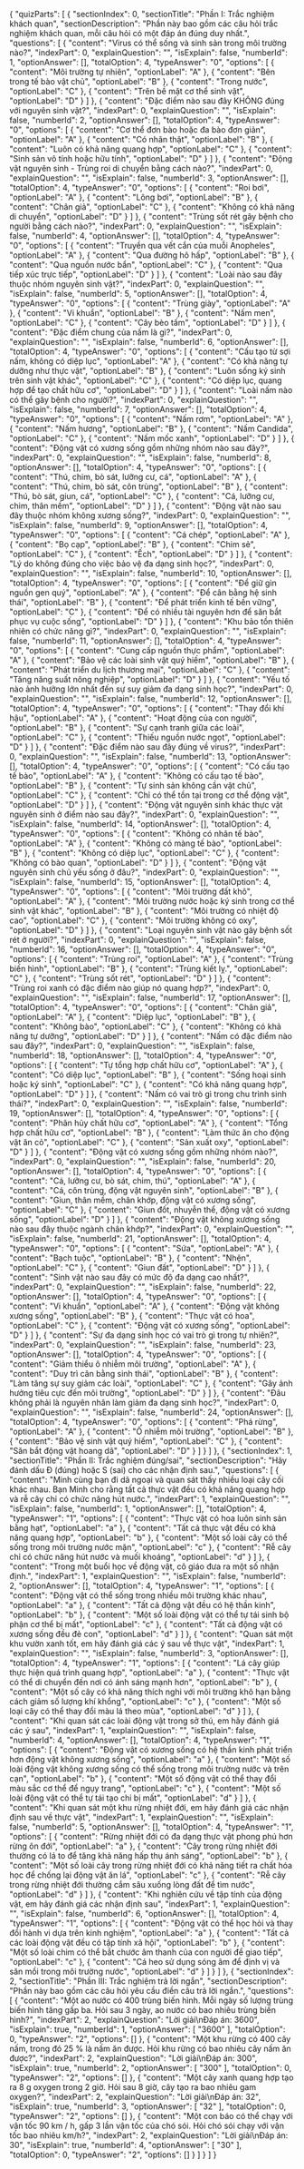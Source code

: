 {
    "quizParts": [
        {
            "sectionIndex": 0,
            "sectionTitle": "Phần I: Trắc nghiệm khách quan",
            "sectionDescription": "Phần này bao gồm các câu hỏi trắc nghiệm khách quan, mỗi câu hỏi có một đáp án đúng duy nhất.",
            "questions": [
                {
                    "content": "Virus có thể sống và sinh sản trong môi trường nào?",
                    "indexPart": 0,
                    "explainQuestion": "",
                    "isExplain": false,
                    "numberId": 1,
                    "optionAnswer": [],
                    "totalOption": 4,
                    "typeAnswer": "0",
                    "options": [
                        {
                            "content": "Môi trường tự nhiên",
                            "optionLabel": "A"
                        },
                        {
                            "content": "Bên trong tế bào vật chủ",
                            "optionLabel": "B"
                        },
                        {
                            "content": "Trong nước",
                            "optionLabel": "C"
                        },
                        {
                            "content": "Trên bề mặt cơ thể sinh vật",
                            "optionLabel": "D"
                        }
                    ]
                },
                {
                    "content": "Đặc điểm nào sau đây KHÔNG đúng với nguyên sinh vật?",
                    "indexPart": 0,
                    "explainQuestion": "",
                    "isExplain": false,
                    "numberId": 2,
                    "optionAnswer": [],
                    "totalOption": 4,
                    "typeAnswer": "0",
                    "options": [
                        {
                            "content": "Cơ thể đơn bào hoặc đa bào đơn giản",
                            "optionLabel": "A"
                        },
                        {
                            "content": "Có nhân thật",
                            "optionLabel": "B"
                        },
                        {
                            "content": "Luôn có khả năng quang hợp",
                            "optionLabel": "C"
                        },
                        {
                            "content": "Sinh sản vô tính hoặc hữu tính",
                            "optionLabel": "D"
                        }
                    ]
                },
                {
                    "content": "Động vật nguyên sinh - Trùng roi di chuyển bằng cách nào?",
                    "indexPart": 0,
                    "explainQuestion": "",
                    "isExplain": false,
                    "numberId": 3,
                    "optionAnswer": [],
                    "totalOption": 4,
                    "typeAnswer": "0",
                    "options": [
                        {
                            "content": "Roi bơi",
                            "optionLabel": "A"
                        },
                        {
                            "content": "Lông bơi",
                            "optionLabel": "B"
                        },
                        {
                            "content": "Chân giả",
                            "optionLabel": "C"
                        },
                        {
                            "content": "Không có khả năng di chuyển",
                            "optionLabel": "D"
                        }
                    ]
                },
                {
                    "content": "Trùng sốt rét gây bệnh cho người bằng cách nào?",
                    "indexPart": 0,
                    "explainQuestion": "",
                    "isExplain": false,
                    "numberId": 4,
                    "optionAnswer": [],
                    "totalOption": 4,
                    "typeAnswer": "0",
                    "options": [
                        {
                            "content": "Truyền qua vết cắn của muỗi Anopheles",
                            "optionLabel": "A"
                        },
                        {
                            "content": "Qua đường hô hấp",
                            "optionLabel": "B"
                        },
                        {
                            "content": "Qua nguồn nước bẩn",
                            "optionLabel": "C"
                        },
                        {
                            "content": "Qua tiếp xúc trực tiếp",
                            "optionLabel": "D"
                        }
                    ]
                },
                {
                    "content": "Loài nào sau đây thuộc nhóm nguyên sinh vật?",
                    "indexPart": 0,
                    "explainQuestion": "",
                    "isExplain": false,
                    "numberId": 5,
                    "optionAnswer": [],
                    "totalOption": 4,
                    "typeAnswer": "0",
                    "options": [
                        {
                            "content": "Trùng giày",
                            "optionLabel": "A"
                        },
                        {
                            "content": "Vi khuẩn",
                            "optionLabel": "B"
                        },
                        {
                            "content": "Nấm men",
                            "optionLabel": "C"
                        },
                        {
                            "content": "Cây bèo tấm",
                            "optionLabel": "D"
                        }
                    ]
                },
                {
                    "content": "Đặc điểm chung của nấm là gì?",
                    "indexPart": 0,
                    "explainQuestion": "",
                    "isExplain": false,
                    "numberId": 6,
                    "optionAnswer": [],
                    "totalOption": 4,
                    "typeAnswer": "0",
                    "options": [
                        {
                            "content": "Cấu tạo từ sợi nấm, không có diệp lục",
                            "optionLabel": "A"
                        },
                        {
                            "content": "Có khả năng tự dưỡng như thực vật",
                            "optionLabel": "B"
                        },
                        {
                            "content": "Luôn sống ký sinh trên sinh vật khác",
                            "optionLabel": "C"
                        },
                        {
                            "content": "Có diệp lục, quang hợp để tạo chất hữu cơ",
                            "optionLabel": "D"
                        }
                    ]
                },
                {
                    "content": "Loài nấm nào có thể gây bệnh cho người?",
                    "indexPart": 0,
                    "explainQuestion": "",
                    "isExplain": false,
                    "numberId": 7,
                    "optionAnswer": [],
                    "totalOption": 4,
                    "typeAnswer": "0",
                    "options": [
                        {
                            "content": "Nấm rơm",
                            "optionLabel": "A"
                        },
                        {
                            "content": "Nấm hương",
                            "optionLabel": "B"
                        },
                        {
                            "content": "Nấm Candida",
                            "optionLabel": "C"
                        },
                        {
                            "content": "Nấm mốc xanh",
                            "optionLabel": "D"
                        }
                    ]
                },
                {
                    "content": "Động vật có xương sống gồm những nhóm nào sau đây?",
                    "indexPart": 0,
                    "explainQuestion": "",
                    "isExplain": false,
                    "numberId": 8,
                    "optionAnswer": [],
                    "totalOption": 4,
                    "typeAnswer": "0",
                    "options": [
                        {
                            "content": "Thú, chim, bò sát, lưỡng cư, cá",
                            "optionLabel": "A"
                        },
                        {
                            "content": "Thú, chim, bò sát, côn trùng",
                            "optionLabel": "B"
                        },
                        {
                            "content": "Thú, bò sát, giun, cá",
                            "optionLabel": "C"
                        },
                        {
                            "content": "Cá, lưỡng cư, chim, thân mềm",
                            "optionLabel": "D"
                        }
                    ]
                },
                {
                    "content": "Động vật nào sau đây thuộc nhóm không xương sống?",
                    "indexPart": 0,
                    "explainQuestion": "",
                    "isExplain": false,
                    "numberId": 9,
                    "optionAnswer": [],
                    "totalOption": 4,
                    "typeAnswer": "0",
                    "options": [
                        {
                            "content": "Cá chép",
                            "optionLabel": "A"
                        },
                        {
                            "content": "Bọ cạp",
                            "optionLabel": "B"
                        },
                        {
                            "content": "Chim sẻ",
                            "optionLabel": "C"
                        },
                        {
                            "content": "Ếch",
                            "optionLabel": "D"
                        }
                    ]
                },
                {
                    "content": "Lý do không đúng cho việc bảo vệ đa dạng sinh học?",
                    "indexPart": 0,
                    "explainQuestion": "",
                    "isExplain": false,
                    "numberId": 10,
                    "optionAnswer": [],
                    "totalOption": 4,
                    "typeAnswer": "0",
                    "options": [
                        {
                            "content": "Để giữ gìn nguồn gen quý",
                            "optionLabel": "A"
                        },
                        {
                            "content": "Để cân bằng hệ sinh thái",
                            "optionLabel": "B"
                        },
                        {
                            "content": "Để phát triển kinh tế bền vững",
                            "optionLabel": "C"
                        },
                        {
                            "content": "Để có nhiều tài nguyên hơn để săn bắt phục vụ cuộc sống",
                            "optionLabel": "D"
                        }
                    ]
                },
                {
                    "content": "Khu bảo tồn thiên nhiên có chức năng gì?",
                    "indexPart": 0,
                    "explainQuestion": "",
                    "isExplain": false,
                    "numberId": 11,
                    "optionAnswer": [],
                    "totalOption": 4,
                    "typeAnswer": "0",
                    "options": [
                        {
                            "content": "Cung cấp nguồn thực phẩm",
                            "optionLabel": "A"
                        },
                        {
                            "content": "Bảo vệ các loài sinh vật quý hiếm",
                            "optionLabel": "B"
                        },
                        {
                            "content": "Phát triển du lịch thương mại",
                            "optionLabel": "C"
                        },
                        {
                            "content": "Tăng năng suất nông nghiệp",
                            "optionLabel": "D"
                        }
                    ]
                },
                {
                    "content": "Yếu tố nào ảnh hưởng lớn nhất đến sự suy giảm đa dạng sinh học?",
                    "indexPart": 0,
                    "explainQuestion": "",
                    "isExplain": false,
                    "numberId": 12,
                    "optionAnswer": [],
                    "totalOption": 4,
                    "typeAnswer": "0",
                    "options": [
                        {
                            "content": "Thay đổi khí hậu",
                            "optionLabel": "A"
                        },
                        {
                            "content": "Hoạt động của con người",
                            "optionLabel": "B"
                        },
                        {
                            "content": "Sự cạnh tranh giữa các loài",
                            "optionLabel": "C"
                        },
                        {
                            "content": "Thiếu nguồn nước ngọt",
                            "optionLabel": "D"
                        }
                    ]
                },
                {
                    "content": "Đặc điểm nào sau đây đúng về virus?",
                    "indexPart": 0,
                    "explainQuestion": "",
                    "isExplain": false,
                    "numberId": 13,
                    "optionAnswer": [],
                    "totalOption": 4,
                    "typeAnswer": "0",
                    "options": [
                        {
                            "content": "Có cấu tạo tế bào",
                            "optionLabel": "A"
                        },
                        {
                            "content": "Không có cấu tạo tế bào",
                            "optionLabel": "B"
                        },
                        {
                            "content": "Tự sinh sản không cần vật chủ",
                            "optionLabel": "C"
                        },
                        {
                            "content": "Chỉ có thể tồn tại trong cơ thể động vật",
                            "optionLabel": "D"
                        }
                    ]
                },
                {
                    "content": "Động vật nguyên sinh khác thực vật nguyên sinh ở điểm nào sau đây?",
                    "indexPart": 0,
                    "explainQuestion": "",
                    "isExplain": false,
                    "numberId": 14,
                    "optionAnswer": [],
                    "totalOption": 4,
                    "typeAnswer": "0",
                    "options": [
                        {
                            "content": "Không có nhân tế bào",
                            "optionLabel": "A"
                        },
                        {
                            "content": "Không có màng tế bào",
                            "optionLabel": "B"
                        },
                        {
                            "content": "Không có diệp lục",
                            "optionLabel": "C"
                        },
                        {
                            "content": "Không có bào quan",
                            "optionLabel": "D"
                        }
                    ]
                },
                {
                    "content": "Động vật nguyên sinh chủ yếu sống ở đâu?",
                    "indexPart": 0,
                    "explainQuestion": "",
                    "isExplain": false,
                    "numberId": 15,
                    "optionAnswer": [],
                    "totalOption": 4,
                    "typeAnswer": "0",
                    "options": [
                        {
                            "content": "Môi trường đất khô",
                            "optionLabel": "A"
                        },
                        {
                            "content": "Môi trường nước hoặc ký sinh trong cơ thể sinh vật khác",
                            "optionLabel": "B"
                        },
                        {
                            "content": "Môi trường có nhiệt độ cao",
                            "optionLabel": "C"
                        },
                        {
                            "content": "Môi trường không có oxy",
                            "optionLabel": "D"
                        }
                    ]
                },
                {
                    "content": "Loại nguyên sinh vật nào gây bệnh sốt rét ở người?",
                    "indexPart": 0,
                    "explainQuestion": "",
                    "isExplain": false,
                    "numberId": 16,
                    "optionAnswer": [],
                    "totalOption": 4,
                    "typeAnswer": "0",
                    "options": [
                        {
                            "content": "Trùng roi",
                            "optionLabel": "A"
                        },
                        {
                            "content": "Trùng biến hình",
                            "optionLabel": "B"
                        },
                        {
                            "content": "Trùng kiết lỵ.",
                            "optionLabel": "C"
                        },
                        {
                            "content": "Trùng sốt rét",
                            "optionLabel": "D"
                        }
                    ]
                },
                {
                    "content": "Trùng roi xanh có đặc điểm nào giúp nó quang hợp?",
                    "indexPart": 0,
                    "explainQuestion": "",
                    "isExplain": false,
                    "numberId": 17,
                    "optionAnswer": [],
                    "totalOption": 4,
                    "typeAnswer": "0",
                    "options": [
                        {
                            "content": "Chân giả",
                            "optionLabel": "A"
                        },
                        {
                            "content": "Diệp lục",
                            "optionLabel": "B"
                        },
                        {
                            "content": "Không bào",
                            "optionLabel": "C"
                        },
                        {
                            "content": "Không có khả năng tự dưỡng",
                            "optionLabel": "D"
                        }
                    ]
                },
                {
                    "content": "Nấm có đặc điểm nào sau đây?",
                    "indexPart": 0,
                    "explainQuestion": "",
                    "isExplain": false,
                    "numberId": 18,
                    "optionAnswer": [],
                    "totalOption": 4,
                    "typeAnswer": "0",
                    "options": [
                        {
                            "content": "Tự tổng hợp chất hữu cơ",
                            "optionLabel": "A"
                        },
                        {
                            "content": "Có diệp lục",
                            "optionLabel": "B"
                        },
                        {
                            "content": "Sống hoại sinh hoặc ký sinh",
                            "optionLabel": "C"
                        },
                        {
                            "content": "Có khả năng quang hợp",
                            "optionLabel": "D"
                        }
                    ]
                },
                {
                    "content": "Nấm có vai trò gì trong chu trình sinh thái?",
                    "indexPart": 0,
                    "explainQuestion": "",
                    "isExplain": false,
                    "numberId": 19,
                    "optionAnswer": [],
                    "totalOption": 4,
                    "typeAnswer": "0",
                    "options": [
                        {
                            "content": "Phân hủy chất hữu cơ",
                            "optionLabel": "A"
                        },
                        {
                            "content": "Tổng hợp chất hữu cơ",
                            "optionLabel": "B"
                        },
                        {
                            "content": "Làm thức ăn cho động vật ăn cỏ",
                            "optionLabel": "C"
                        },
                        {
                            "content": "Sản xuất oxy",
                            "optionLabel": "D"
                        }
                    ]
                },
                {
                    "content": "Động vật có xương sống gồm những nhóm nào?",
                    "indexPart": 0,
                    "explainQuestion": "",
                    "isExplain": false,
                    "numberId": 20,
                    "optionAnswer": [],
                    "totalOption": 4,
                    "typeAnswer": "0",
                    "options": [
                        {
                            "content": "Cá, lưỡng cư, bò sát, chim, thú",
                            "optionLabel": "A"
                        },
                        {
                            "content": "Cá, côn trùng, động vật nguyên sinh",
                            "optionLabel": "B"
                        },
                        {
                            "content": "Giun, thân mềm, chân khớp, động vật có xương sống",
                            "optionLabel": "C"
                        },
                        {
                            "content": "Giun đốt, nhuyễn thể, động vật có xương sống",
                            "optionLabel": "D"
                        }
                    ]
                },
                {
                    "content": "Động vật không xương sống nào sau đây thuộc ngành chân khớp?",
                    "indexPart": 0,
                    "explainQuestion": "",
                    "isExplain": false,
                    "numberId": 21,
                    "optionAnswer": [],
                    "totalOption": 4,
                    "typeAnswer": "0",
                    "options": [
                        {
                            "content": "Sứa",
                            "optionLabel": "A"
                        },
                        {
                            "content": "Bạch tuộc",
                            "optionLabel": "B"
                        },
                        {
                            "content": "Nhện",
                            "optionLabel": "C"
                        },
                        {
                            "content": "Giun đất",
                            "optionLabel": "D"
                        }
                    ]
                },
                {
                    "content": "Sinh vật nào sau đây có mức độ đa dạng cao nhất?",
                    "indexPart": 0,
                    "explainQuestion": "",
                    "isExplain": false,
                    "numberId": 22,
                    "optionAnswer": [],
                    "totalOption": 4,
                    "typeAnswer": "0",
                    "options": [
                        {
                            "content": "Vi khuẩn",
                            "optionLabel": "A"
                        },
                        {
                            "content": "Động vật không xương sống",
                            "optionLabel": "B"
                        },
                        {
                            "content": "Thực vật có hoa",
                            "optionLabel": "C"
                        },
                        {
                            "content": "Động vật có xương sống",
                            "optionLabel": "D"
                        }
                    ]
                },
                {
                    "content": "Sự đa dạng sinh học có vai trò gì trong tự nhiên?",
                    "indexPart": 0,
                    "explainQuestion": "",
                    "isExplain": false,
                    "numberId": 23,
                    "optionAnswer": [],
                    "totalOption": 4,
                    "typeAnswer": "0",
                    "options": [
                        {
                            "content": "Giảm thiểu ô nhiễm môi trường",
                            "optionLabel": "A"
                        },
                        {
                            "content": "Duy trì cân bằng sinh thái",
                            "optionLabel": "B"
                        },
                        {
                            "content": "Làm tăng sự suy giảm các loài",
                            "optionLabel": "C"
                        },
                        {
                            "content": "Gây ảnh hưởng tiêu cực đến môi trường",
                            "optionLabel": "D"
                        }
                    ]
                },
                {
                    "content": "Đâu không phải là nguyên nhân làm giảm đa dạng sinh học?",
                    "indexPart": 0,
                    "explainQuestion": "",
                    "isExplain": false,
                    "numberId": 24,
                    "optionAnswer": [],
                    "totalOption": 4,
                    "typeAnswer": "0",
                    "options": [
                        {
                            "content": "Phá rừng",
                            "optionLabel": "A"
                        },
                        {
                            "content": "Ô nhiễm môi trường",
                            "optionLabel": "B"
                        },
                        {
                            "content": "Bảo vệ sinh vật quý hiếm",
                            "optionLabel": "C"
                        },
                        {
                            "content": "Săn bắt động vật hoang dã",
                            "optionLabel": "D"
                        }
                    ]
                }
            ]
        },
        {
            "sectionIndex": 1,
            "sectionTitle": "Phần II: Trắc nghiệm đúng/sai",
            "sectionDescription": "Hãy đánh dấu Đ (đúng) hoặc S (sai) cho các nhận định sau.",
            "questions": [
                {
                    "content": "Minh cùng bạn đi dã ngoại và quan sát thấy nhiều loại cây cối khác nhau. Bạn Minh cho rằng tất cả thực vật đều có khả năng quang hợp và rễ cây chỉ có chức năng hút nước.",
                    "indexPart": 1,
                    "explainQuestion": "",
                    "isExplain": false,
                    "numberId": 1,
                    "optionAnswer": [],
                    "totalOption": 4,
                    "typeAnswer": "1",
                    "options": [
                        {
                            "content": "Thực vật có hoa luôn sinh sản bằng hạt",
                            "optionLabel": "a"
                        },
                        {
                            "content": "Tất cả thực vật đều có khả năng quang hợp",
                            "optionLabel": "b"
                        },
                        {
                            "content": "Một số loài cây có thể sống trong môi trường nước mặn",
                            "optionLabel": "c"
                        },
                        {
                            "content": "Rễ cây chỉ có chức năng hút nước và muối khoáng",
                            "optionLabel": "d"
                        }
                    ]
                },
                {
                    "content": "Trong một buổi học về động vật, cô giáo đưa ra một số nhận định.",
                    "indexPart": 1,
                    "explainQuestion": "",
                    "isExplain": false,
                    "numberId": 2,
                    "optionAnswer": [],
                    "totalOption": 4,
                    "typeAnswer": "1",
                    "options": [
                        {
                            "content": "Động vật có thể sống trong nhiều môi trường khác nhau",
                            "optionLabel": "a"
                        },
                        {
                            "content": "Tất cả động vật đều có hệ thần kinh",
                            "optionLabel": "b"
                        },
                        {
                            "content": "Một số loài động vật có thể tự tái sinh bộ phận cơ thể bị mất",
                            "optionLabel": "c"
                        },
                        {
                            "content": "Tất cả động vật có xương sống đều đẻ con",
                            "optionLabel": "d"
                        }
                    ]
                },
                {
                    "content": "Quan sát một khu vườn xanh tốt, em hãy đánh giá các ý sau về thực vật",
                    "indexPart": 1,
                    "explainQuestion": "",
                    "isExplain": false,
                    "numberId": 3,
                    "optionAnswer": [],
                    "totalOption": 4,
                    "typeAnswer": "1",
                    "options": [
                        {
                            "content": "Lá cây giúp thực hiện quá trình quang hợp",
                            "optionLabel": "a"
                        },
                        {
                            "content": "Thực vật có thể di chuyển đến nơi có ánh sáng mạnh hơn",
                            "optionLabel": "b"
                        },
                        {
                            "content": "Một số cây có khả năng thích nghi với môi trường khô hạn bằng cách giảm số lượng khí khổng",
                            "optionLabel": "c"
                        },
                        {
                            "content": "Một số loại cây có thể thay đổi màu lá theo mùa",
                            "optionLabel": "d"
                        }
                    ]
                },
                {
                    "content": "Khi quan sát các loài động vật trong sở thú, em hãy đánh giá các ý sau",
                    "indexPart": 1,
                    "explainQuestion": "",
                    "isExplain": false,
                    "numberId": 4,
                    "optionAnswer": [],
                    "totalOption": 4,
                    "typeAnswer": "1",
                    "options": [
                        {
                            "content": "Động vật có xương sống có hệ thần kinh phát triển hơn động vật không xương sống",
                            "optionLabel": "a"
                        },
                        {
                            "content": "Một số loài động vật không xương sống có thể sống trong môi trường nước và trên cạn",
                            "optionLabel": "b"
                        },
                        {
                            "content": "Một số động vật có thể thay đổi màu sắc cơ thể để ngụy trang",
                            "optionLabel": "c"
                        },
                        {
                            "content": "Một số loài động vật có thể tự tái tạo chi bị mất",
                            "optionLabel": "d"
                        }
                    ]
                },
                {
                    "content": "Khi quan sát một khu rừng nhiệt đới, em hãy đánh giá các nhận định sau về thực vật",
                    "indexPart": 1,
                    "explainQuestion": "",
                    "isExplain": false,
                    "numberId": 5,
                    "optionAnswer": [],
                    "totalOption": 4,
                    "typeAnswer": "1",
                    "options": [
                        {
                            "content": "Rừng nhiệt đới có đa dạng thực vật phong phú hơn rừng ôn đới",
                            "optionLabel": "a"
                        },
                        {
                            "content": "Cây trong rừng nhiệt đới thường có lá to để tăng khả năng hấp thụ ánh sáng",
                            "optionLabel": "b"
                        },
                        {
                            "content": "Một số loài cây trong rừng nhiệt đới có khả năng tiết ra chất hóa học để chống lại động vật ăn lá",
                            "optionLabel": "c"
                        },
                        {
                            "content": "Rễ cây trong rừng nhiệt đới thường cắm sâu xuống lòng đất để tìm nước",
                            "optionLabel": "d"
                        }
                    ]
                },
                {
                    "content": "Khi nghiên cứu về tập tính của động vật, em hãy đánh giá các nhận định sau",
                    "indexPart": 1,
                    "explainQuestion": "",
                    "isExplain": false,
                    "numberId": 6,
                    "optionAnswer": [],
                    "totalOption": 4,
                    "typeAnswer": "1",
                    "options": [
                        {
                            "content": "Động vật có thể học hỏi và thay đổi hành vi dựa trên kinh nghiệm",
                            "optionLabel": "a"
                        },
                        {
                            "content": "Tất cả các loài động vật đều có tập tính xã hội",
                            "optionLabel": "b"
                        },
                        {
                            "content": "Một số loài chim có thể bắt chước âm thanh của con người để giao tiếp",
                            "optionLabel": "c"
                        },
                        {
                            "content": "Cá heo sử dụng sóng âm để định vị và săn mồi trong môi trường nước",
                            "optionLabel": "d"
                        }
                    ]
                }
            ]
        },
        {
            "sectionIndex": 2,
            "sectionTitle": "Phần III: Trắc nghiệm trả lời ngắn",
            "sectionDescription": "Phần này bao gồm các câu hỏi yêu cầu điền câu trả lời ngắn.",
            "questions": [
                {
                    "content": "Một ao nước có 400 trùng biến hình. Mỗi ngày số lượng trùng biến hình tăng gấp ba. Hỏi sau 3 ngày, ao nước có bao nhiêu trùng biến hình?",
                    "indexPart": 2,
                    "explainQuestion": "Lời giải\nĐáp án: 3600",
                    "isExplain": true,
                    "numberId": 1,
                    "optionAnswer": [
                        "3600"
                    ],
                    "totalOption": 0,
                    "typeAnswer": "2",
                    "options": []
                },
                {
                    "content": "Một khu rừng có 400 cây nấm, trong đó 25 % là nấm ăn được. Hỏi khu rừng có bao nhiêu cây nấm ăn được?",
                    "indexPart": 2,
                    "explainQuestion": "Lời giải\nĐáp án: 300",
                    "isExplain": true,
                    "numberId": 2,
                    "optionAnswer": [
                        "300"
                    ],
                    "totalOption": 0,
                    "typeAnswer": "2",
                    "options": []
                },
                {
                    "content": "Một cây xanh quang hợp tạo ra 8 g oxygen trong 2 giờ. Hỏi sau 8 giờ, cây tạo ra bao nhiêu gam oxygen?",
                    "indexPart": 2,
                    "explainQuestion": "Lời giải\nĐáp án: 32",
                    "isExplain": true,
                    "numberId": 3,
                    "optionAnswer": [
                        "32"
                    ],
                    "totalOption": 0,
                    "typeAnswer": "2",
                    "options": []
                },
                {
                    "content": "Một con báo có thể chạy với vận tốc 90 km / h, gấp 3 lần vận tốc của chó sói. Hỏi chó sói chạy với vận tốc bao nhiêu km/h?",
                    "indexPart": 2,
                    "explainQuestion": "Lời giải\nĐáp án: 30",
                    "isExplain": true,
                    "numberId": 4,
                    "optionAnswer": [
                        "30"
                    ],
                    "totalOption": 0,
                    "typeAnswer": "2",
                    "options": []
                }
            ]
        }
    ]
}